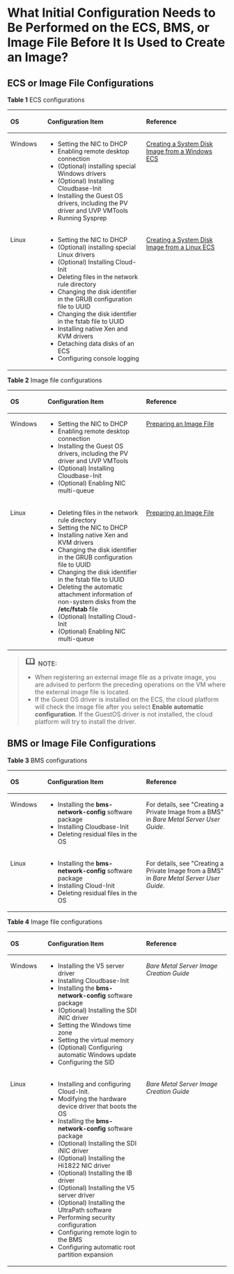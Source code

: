 # What Initial Configuration Needs to Be Performed on the ECS, BMS, or Image File Before It Is Used to Create an Image?<a name="EN-US_TOPIC_0040740508"></a>

## ECS or Image File Configurations<a name="section054335316711"></a>

**Table  1**  ECS configurations

<a name="table1978918558314"></a>
<table><thead align="left"><tr id="row2790165593112"><th class="cellrowborder" valign="top" width="16.8983101689831%" id="mcps1.2.4.1.1"><p id="p1979085563116"><a name="p1979085563116"></a><a name="p1979085563116"></a>OS</p>
</th>
<th class="cellrowborder" valign="top" width="44.995500449955%" id="mcps1.2.4.1.2"><p id="p679382318332"><a name="p679382318332"></a><a name="p679382318332"></a>Configuration Item</p>
</th>
<th class="cellrowborder" valign="top" width="38.106189381061895%" id="mcps1.2.4.1.3"><p id="p497545474216"><a name="p497545474216"></a><a name="p497545474216"></a>Reference</p>
</th>
</tr>
</thead>
<tbody><tr id="row187901655173119"><td class="cellrowborder" valign="top" width="16.8983101689831%" headers="mcps1.2.4.1.1 "><p id="p9790175543113"><a name="p9790175543113"></a><a name="p9790175543113"></a>Windows</p>
</td>
<td class="cellrowborder" valign="top" width="44.995500449955%" headers="mcps1.2.4.1.2 "><a name="ul15947101224316"></a><a name="ul15947101224316"></a><ul id="ul15947101224316"><li>Setting the NIC to DHCP</li><li>Enabling remote desktop connection</li><li>(Optional) installing special Windows drivers</li><li>(Optional) Installing Cloudbase-Init</li><li>Installing the Guest OS drivers, including the PV driver and UVP VMTools</li><li>Running Sysprep</li></ul>
</td>
<td class="cellrowborder" valign="top" width="38.106189381061895%" headers="mcps1.2.4.1.3 "><p id="p1176417812473"><a name="p1176417812473"></a><a name="p1176417812473"></a><a href="creating-a-system-disk-image-from-a-windows-ecs.md">Creating a System Disk Image from a Windows ECS</a></p>
</td>
</tr>
<tr id="row6792115783211"><td class="cellrowborder" valign="top" width="16.8983101689831%" headers="mcps1.2.4.1.1 "><p id="p13792175718323"><a name="p13792175718323"></a><a name="p13792175718323"></a>Linux</p>
</td>
<td class="cellrowborder" valign="top" width="44.995500449955%" headers="mcps1.2.4.1.2 "><a name="ul3979111343"></a><a name="ul3979111343"></a><ul id="ul3979111343"><li>Setting the NIC to DHCP</li><li>(Optional) installing special Linux drivers</li><li>(Optional) Installing Cloud-Init</li><li>Deleting files in the network rule directory</li><li>Changing the disk identifier in the GRUB configuration file to UUID</li><li>Changing the disk identifier in the fstab file to UUID</li><li>Installing native Xen and KVM drivers</li><li>Detaching data disks of an <span id="text12451619132813"><a name="text12451619132813"></a><a name="text12451619132813"></a>ECS</span><span id="text7451192285"><a name="text7451192285"></a><a name="text7451192285"></a></span></li><li>Configuring console logging</li></ul>
</td>
<td class="cellrowborder" valign="top" width="38.106189381061895%" headers="mcps1.2.4.1.3 "><p id="p1621217418716"><a name="p1621217418716"></a><a name="p1621217418716"></a><a href="creating-a-system-disk-image-from-a-linux-ecs.md">Creating a System Disk Image from a Linux ECS</a></p>
</td>
</tr>
</tbody>
</table>

**Table  2**  Image file configurations

<a name="table1182513010515"></a>
<table><thead align="left"><tr id="row28251308512"><th class="cellrowborder" valign="top" width="16.998300169983%" id="mcps1.2.4.1.1"><p id="p38253301850"><a name="p38253301850"></a><a name="p38253301850"></a>OS</p>
</th>
<th class="cellrowborder" valign="top" width="44.89551044895511%" id="mcps1.2.4.1.2"><p id="p1082553011519"><a name="p1082553011519"></a><a name="p1082553011519"></a>Configuration Item</p>
</th>
<th class="cellrowborder" valign="top" width="38.106189381061895%" id="mcps1.2.4.1.3"><p id="p1082533011510"><a name="p1082533011510"></a><a name="p1082533011510"></a>Reference</p>
</th>
</tr>
</thead>
<tbody><tr id="row118261630556"><td class="cellrowborder" valign="top" width="16.998300169983%" headers="mcps1.2.4.1.1 "><p id="p843193818510"><a name="p843193818510"></a><a name="p843193818510"></a>Windows</p>
</td>
<td class="cellrowborder" valign="top" width="44.89551044895511%" headers="mcps1.2.4.1.2 "><a name="ul7826153018518"></a><a name="ul7826153018518"></a><ul id="ul7826153018518"><li>Setting the NIC to DHCP</li><li>Enabling remote desktop connection</li><li>Installing the Guest OS drivers, including the PV driver and UVP VMTools</li><li>(Optional) Installing Cloudbase-Init</li><li>(Optional) Enabling NIC multi-queue</li></ul>
</td>
<td class="cellrowborder" valign="top" width="38.106189381061895%" headers="mcps1.2.4.1.3 "><p id="p1982663013518"><a name="p1982663013518"></a><a name="p1982663013518"></a><a href="preparing-an-image-file-(windows).md">Preparing an Image File</a></p>
</td>
</tr>
<tr id="row78275304510"><td class="cellrowborder" valign="top" width="16.998300169983%" headers="mcps1.2.4.1.1 "><p id="p2043443751"><a name="p2043443751"></a><a name="p2043443751"></a>Linux</p>
</td>
<td class="cellrowborder" valign="top" width="44.89551044895511%" headers="mcps1.2.4.1.2 "><a name="ul58271308513"></a><a name="ul58271308513"></a><ul id="ul58271308513"><li>Deleting files in the network rule directory</li><li>Setting the NIC to DHCP</li><li>Installing native Xen and KVM drivers</li><li>Changing the disk identifier in the GRUB configuration file to UUID</li><li>Changing the disk identifier in the fstab file to UUID</li><li>Deleting the automatic attachment information of non-system disks from the <strong id="b265313126127"><a name="b265313126127"></a><a name="b265313126127"></a>/etc/fstab</strong> file</li><li>(Optional) Installing Cloud-Init</li><li>(Optional) Enabling NIC multi-queue</li></ul>
</td>
<td class="cellrowborder" valign="top" width="38.106189381061895%" headers="mcps1.2.4.1.3 "><p id="p282812301257"><a name="p282812301257"></a><a name="p282812301257"></a><a href="preparing-an-image-file-(linux).md">Preparing an Image File</a></p>
</td>
</tr>
</tbody>
</table>

>![](public_sys-resources/icon-note.gif) **NOTE:**   
>-   When registering an external image file as a private image, you are advised to perform the preceding operations on the VM where the external image file is located.  
>-   If the Guest OS driver is installed on the ECS, the cloud platform will check the image file after you select  **Enable automatic configuration**. If the GuestOS driver is not installed, the cloud platform will try to install the driver.  

## BMS or Image File Configurations<a name="section034477111115"></a>

**Table  3**  BMS configurations

<a name="table1268144421118"></a>
<table><thead align="left"><tr id="row126974419113"><th class="cellrowborder" valign="top" width="16.8983101689831%" id="mcps1.2.4.1.1"><p id="p1069194491111"><a name="p1069194491111"></a><a name="p1069194491111"></a>OS</p>
</th>
<th class="cellrowborder" valign="top" width="44.995500449955%" id="mcps1.2.4.1.2"><p id="p2069444171118"><a name="p2069444171118"></a><a name="p2069444171118"></a>Configuration Item</p>
</th>
<th class="cellrowborder" valign="top" width="38.106189381061895%" id="mcps1.2.4.1.3"><p id="p2693447112"><a name="p2693447112"></a><a name="p2693447112"></a>Reference</p>
</th>
</tr>
</thead>
<tbody><tr id="row1569194417112"><td class="cellrowborder" valign="top" width="16.8983101689831%" headers="mcps1.2.4.1.1 "><p id="p18699443112"><a name="p18699443112"></a><a name="p18699443112"></a>Windows</p>
</td>
<td class="cellrowborder" valign="top" width="44.995500449955%" headers="mcps1.2.4.1.2 "><a name="ul11701644161114"></a><a name="ul11701644161114"></a><ul id="ul11701644161114"><li>Installing the <strong id="b842352706143312"><a name="b842352706143312"></a><a name="b842352706143312"></a>bms-network-config</strong> software package</li><li>Installing Cloudbase-Init</li><li>Deleting residual files in the OS</li></ul>
</td>
<td class="cellrowborder" valign="top" width="38.106189381061895%" headers="mcps1.2.4.1.3 "><p id="p9712445111"><a name="p9712445111"></a><a name="p9712445111"></a>For details, see "Creating a Private Image from a BMS" in <em id="i790723918182"><a name="i790723918182"></a><a name="i790723918182"></a>Bare Metal Server User Guide</em>.</p>
</td>
</tr>
<tr id="row571194410118"><td class="cellrowborder" valign="top" width="16.8983101689831%" headers="mcps1.2.4.1.1 "><p id="p07144481119"><a name="p07144481119"></a><a name="p07144481119"></a>Linux</p>
</td>
<td class="cellrowborder" valign="top" width="44.995500449955%" headers="mcps1.2.4.1.2 "><a name="ul419561315141"></a><a name="ul419561315141"></a><ul id="ul419561315141"><li>Installing the <strong id="b488611578188"><a name="b488611578188"></a><a name="b488611578188"></a>bms-network-config</strong> software package</li><li>Installing Cloud-Init</li><li>Deleting residual files in the OS</li></ul>
</td>
<td class="cellrowborder" valign="top" width="38.106189381061895%" headers="mcps1.2.4.1.3 "><p id="p750683741819"><a name="p750683741819"></a><a name="p750683741819"></a>For details, see "Creating a Private Image from a BMS" in <em id="i1575211122019"><a name="i1575211122019"></a><a name="i1575211122019"></a>Bare Metal Server User Guide</em>.</p>
</td>
</tr>
</tbody>
</table>

**Table  4**  Image file configurations

<a name="table17827101913125"></a>
<table><thead align="left"><tr id="row1282712195126"><th class="cellrowborder" valign="top" width="16.998300169983%" id="mcps1.2.4.1.1"><p id="p5827319151219"><a name="p5827319151219"></a><a name="p5827319151219"></a>OS</p>
</th>
<th class="cellrowborder" valign="top" width="44.89551044895511%" id="mcps1.2.4.1.2"><p id="p128281019121216"><a name="p128281019121216"></a><a name="p128281019121216"></a>Configuration Item</p>
</th>
<th class="cellrowborder" valign="top" width="38.106189381061895%" id="mcps1.2.4.1.3"><p id="p11828119191220"><a name="p11828119191220"></a><a name="p11828119191220"></a>Reference</p>
</th>
</tr>
</thead>
<tbody><tr id="row882816199124"><td class="cellrowborder" valign="top" width="16.998300169983%" headers="mcps1.2.4.1.1 "><p id="p1182821951212"><a name="p1182821951212"></a><a name="p1182821951212"></a>Windows</p>
</td>
<td class="cellrowborder" valign="top" width="44.89551044895511%" headers="mcps1.2.4.1.2 "><a name="ul18311535111120"></a><a name="ul18311535111120"></a><ul id="ul18311535111120"><li>Installing the V5 server driver</li><li>Installing Cloudbase-Init</li><li>Installing the <strong id="b842352706143312_1"><a name="b842352706143312_1"></a><a name="b842352706143312_1"></a>bms-network-config</strong> software package</li><li>(Optional) Installing the SDI iNIC driver</li><li>Setting the Windows time zone</li><li>Setting the virtual memory</li><li>(Optional) Configuring automatic Windows update</li><li>Configuring the SID</li></ul>
</td>
<td class="cellrowborder" valign="top" width="38.106189381061895%" headers="mcps1.2.4.1.3 "><p id="p12765161316229"><a name="p12765161316229"></a><a name="p12765161316229"></a><em id="i106301718152214"><a name="i106301718152214"></a><a name="i106301718152214"></a>Bare Metal Server Image Creation Guide</em></p>
</td>
</tr>
<tr id="row108281619121214"><td class="cellrowborder" valign="top" width="16.998300169983%" headers="mcps1.2.4.1.1 "><p id="p18828919141213"><a name="p18828919141213"></a><a name="p18828919141213"></a>Linux</p>
</td>
<td class="cellrowborder" valign="top" width="44.89551044895511%" headers="mcps1.2.4.1.2 "><a name="ul16592117124"></a><a name="ul16592117124"></a><ul id="ul16592117124"><li>Installing and configuring Cloud-Init.</li><li>Modifying the hardware device driver that boots the OS</li><li>Installing the <strong id="b842352706143312_2"><a name="b842352706143312_2"></a><a name="b842352706143312_2"></a>bms-network-config</strong> software package</li><li>(Optional) Installing the SDI iNIC driver</li><li>(Optional) Installing the Hi1822 NIC driver</li><li>(Optional) Installing the IB driver</li><li>(Optional) Installing the V5 server driver</li><li>(Optional) Installing the UltraPath software</li><li>Performing security configuration</li><li>Configuring remote login to the BMS</li><li>Configuring automatic root partition expansion</li></ul>
</td>
<td class="cellrowborder" valign="top" width="38.106189381061895%" headers="mcps1.2.4.1.3 "><p id="p6539171152311"><a name="p6539171152311"></a><a name="p6539171152311"></a><em id="i676510392315"><a name="i676510392315"></a><a name="i676510392315"></a>Bare Metal Server Image Creation Guide</em></p>
</td>
</tr>
</tbody>
</table>

